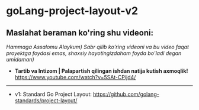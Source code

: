 # goLang-project-layout-v2
## Maslahat beraman ko'ring shu videoni:
_Hammaga Assalomu Alaykum) Sabr qilib ko'ring videoni va bu video faqat proyektga foydasi emas, shaxsiy hayotingizdaham foyda bo'ladi degan umidaman)_
* **Tartib va Intizom | Palapartish qilingan ishdan natija kutish axmoqlik!**
  https://www.youtube.com/watch?v=5SAt-CPijd4/

___________________________

* v1: Standard Go Project Layout: https://github.com/golang-standards/project-layout/

